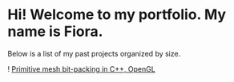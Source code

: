 <h1>Hi! Welcome to my portfolio. My name is Fiora.</h1>
<p>Below is a list of my past projects organized by size.</p>

! [Primitive mesh bit-packing in C++, OpenGL](https://github.com/fiora-nott/OpenGL-Bitpacking.git)

<!--
**fiora-nott/fiora-nott** is a ✨ _special_ ✨ repository because its `README.md` (this file) appears on your GitHub profile.

Here are some ideas to get you started:

- 🔭 I’m currently working on ...
- 🌱 I’m currently learning ...
- 👯 I’m looking to collaborate on ...
- 🤔 I’m looking for help with ...
- 💬 Ask me about ...
- 📫 How to reach me: ...
- 😄 Pronouns: ...
- ⚡ Fun fact: ...
-->
